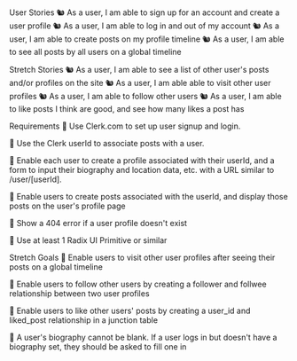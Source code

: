 User Stories
🐿️ As a user, I am able to sign up for an account and create a user profile
🐿️ As a user, I am able to log in and out of my account
🐿️ As a user, I am able to create posts on my profile timeline
🐿️ As a user, I am able to see all posts by all users on a global timeline

Stretch Stories
🐿️ As a user, I am able to see a list of other user's posts and/or profiles on the site
🐿️ As a user, I am able able to visit other user profiles
🐿️ As a user, I am able to follow other users
🐿️ As a user, I am able to like posts I think are good, and see how many likes a post has

Requirements
🎯 Use Clerk.com to set up user signup and login.

🎯 Use the Clerk userId to associate posts with a user.

🎯 Enable each user to create a profile associated with their userId, and a form to input their biography and location data, etc. with a URL similar to /user/[userId].

🎯 Enable users to create posts associated with the userId, and display those posts on the user's profile page

🎯 Show a 404 error if a user profile doesn't exist

🎯 Use at least 1 Radix UI Primitive or similar

Stretch Goals
🏹 Enable users to visit other user profiles after seeing their posts on a global timeline

🏹 Enable users to follow other users by creating a follower and follwee relationship between two user profiles

🏹 Enable users to like other users' posts by creating a user_id and liked_post relationship in a junction table

🏹 A user's biography cannot be blank. If a user logs in but doesn't have a biography set, they should be asked to fill one in
